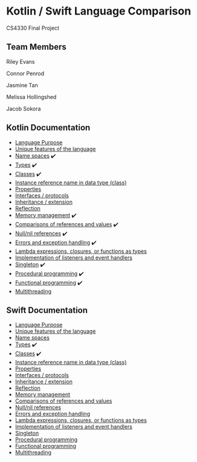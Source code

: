 # Kotlin / Swift Language Comparison
CS4330 Final Project

## Team Members
Riley Evans

Connor Penrod

Jasmine Tan

Melissa Hollingshed

Jacob Sokora

## Kotlin Documentation
* [Language Purpose](Kotlin-Documentation/LanguagePurpose.md)
* [Unique features of the language](Kotlin-Documentation/UniqueFeatures.md)
* [Name spaces](Kotlin-Documentation/NameSpaces.md) :heavy_check_mark:
* [Types](Kotlin-Documentation/Types.md) :heavy_check_mark:
* [Classes](Kotlin-Documentation/Classes.md) :heavy_check_mark:
* [Instance reference name in data type (class)](Kotlin-Documentation/InstanceReferenceNameInDataType.md)
* [Properties](Kotlin-Documentation/Properties.md)
* [Interfaces / protocols](Kotlin-Documentation/InterfacesProtocols.md)
* [Inheritance / extension](Kotlin-Documentation/InheritanceExtension.md)
* [Reflection](Kotlin-Documentation/Reflection.md)
* [Memory management](Kotlin-Documentation/MemoryManagement.md) :heavy_check_mark:
* [Comparisons of references and values](Kotlin-Documentation/ComparisonsOfReferencesAndValues.md) :heavy_check_mark:
* [Null/nil references](Kotlin-Documentation/NullReferences.md) :heavy_check_mark:
* [Errors and exception handling](Kotlin-Documentation/ErrorsExceptionHandling.md) :heavy_check_mark:
* [Lambda expressions, closures, or functions as types](Kotlin-Documentation/LambdaExpressionsClosuresFunctionsAsTypes.md)
* [Implementation of listeners and event handlers](Kotlin-Documentation/ListenersAndEventHandlers.md)
* [Singleton](Kotlin-Documentation/Singleton.md) :heavy_check_mark:
* [Procedural programming](Kotlin-Documentation/ProceduralProgramming.md) :heavy_check_mark:
* [Functional programming](Kotlin-Documentation/FunctionalProgramming.md) :heavy_check_mark:
* [Multithreading](Kotlin-Documentation/Multithreading.md)

## Swift Documentation
* [Language Purpose](Swift-Documentation/LanguagePurpose.md)<br/>
* [Unique features of the language](Swift-Documentation/UniqueFeatures.md)
* [Name spaces](Swift-Documentation/NameSpaces.md)
* [Types](Swift-Documentation/Types.md) :heavy_check_mark:
* [Classes](Swift-Documentation/Classes.md) :heavy_check_mark:
* [Instance reference name in data type (class)](Swift-Documentation/InstanceReferenceNameInDataType.md)
* [Properties](Swift-Documentation/Properties.md)
* [Interfaces / protocols](Swift-Documentation/InterfacesProtocols.md)
* [Inheritance / extension](Swift-Documentation/InheritanceExtension.md)
* [Reflection](Swift-Documentation/Reflection.md)
* [Memory management](Swift-Documentation/MemoryManagement.md)
* [Comparisons of references and values](Swift-Documentation/ComparisonsOfReferencesAndValues.md)
* [Null/nil references](Swift-Documentation/NullReferences.md)
* [Errors and exception handling](Swift-Documentation/ErrorsExceptionHandling.md)
* [Lambda expressions, closures, or functions as types](Swift-Documentation/LambdaExpressionsClosuresFunctionsAsTypes.md)
* [Implementation of listeners and event handlers](Swift-Documentation/ListenersAndEventHandlers.md)
* [Singleton](Swift-Documentation/Singleton.md)
* [Procedural programming](Swift-Documentation/ProceduralProgramming.md)
* [Functional programming](Swift-Documentation/FunctionalProgramming.md)
* [Multithreading](Swift-Documentation/Multithreading.md)
